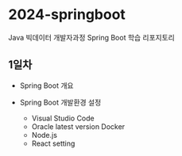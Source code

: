 # 2024-springboot
Java 빅데이터 개발자과정 Spring Boot 학습 리포지토리

## 1일차
- Spring Boot 개요

- Spring Boot 개발환경 설정
    - Visual Studio Code
    - Oracle latest version Docker
    - Node.js
    - React setting